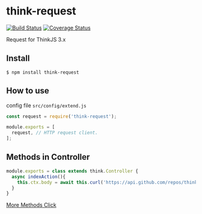 # think-request
[![Build Status](https://travis-ci.org/thinkjs/think-request.svg?branch=master)](https://travis-ci.org/thinkjs/think-request)
[![Coverage Status](https://coveralls.io/repos/github/thinkjs/think-request/badge.svg?branch=master)](https://coveralls.io/github/thinkjs/think-request?branch=master)

Request for ThinkJS 3.x

## Install

```
$ npm install think-request
```

## How to use

config file `src/config/extend.js`

```javascript
const request = require('think-request');

module.exports = [
  request, // HTTP request client.
];
```

## Methods in Controller

```javascript
module.exports = class extends think.Controller {
  async indexAction(){
    this.ctx.body = await this.curl('https://api.github.com/repos/thinkjs/think-request');
  }
}
```

[More Methods Click](https://github.com/request/request-promise)